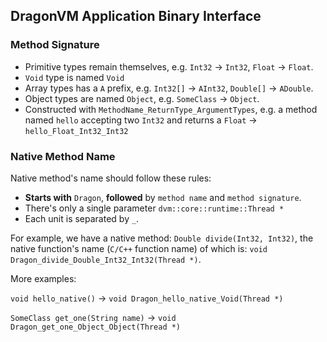 ## DragonVM Application Binary Interface

### Method Signature

* Primitive types remain themselves, e.g. `Int32` -> `Int32`,
  `Float` -> `Float`.
* `Void` type is named `Void`
* Array types has a `A` prefix, e.g. `Int32[]` -> `AInt32`,
  `Double[]` -> `ADouble`.
* Object types are named `Object`, e.g. `SomeClass` -> `Object`.
* Constructed with `MethodName_ReturnType_ArgumentTypes`, 
  e.g. a method named `hello` accepting two `Int32` 
  and returns a `Float` -> `hello_Float_Int32_Int32`
  
### Native Method Name

Native method's name should follow these rules:
* **Starts with** `Dragon`, **followed** by `method name` and `method signature`.
* There's only a single parameter `dvm::core::runtime::Thread *`
* Each unit is separated by `_`.

For example, we have a native method: 
`Double divide(Int32, Int32)`, the native function's name 
(`C/C++` function name) of which is: `void Dragon_divide_Double_Int32_Int32(Thread *)`.

More examples:

`void hello_native()` -> `void Dragon_hello_native_Void(Thread *)`

`SomeClass get_one(String name)` -> `void Dragon_get_one_Object_Object(Thread *)`